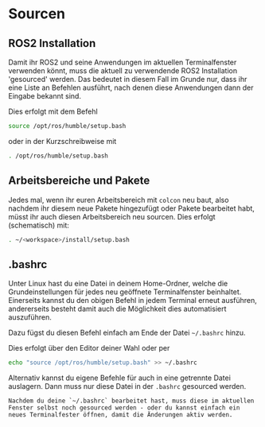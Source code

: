 # Sourcen

## ROS2 Installation

Damit ihr ROS2 und seine Anwendungen im aktuellen Terminalfenster verwenden könnt, muss die aktuell zu verwendende ROS2 Installation 'gesourced' werden. Das bedeutet in diesem Fall im Grunde nur, dass ihr eine Liste an Befehlen ausführt, nach denen diese Anwendungen dann der Eingabe bekannt sind.

Dies erfolgt mit dem Befehl

```bash
source /opt/ros/humble/setup.bash
```

oder in der Kurzschreibweise mit

```bash
. /opt/ros/humble/setup.bash
```

## Arbeitsbereiche und Pakete

Jedes mal, wenn ihr euren Arbeitsbereich mit `colcon` neu baut, also nachdem ihr diesem neue Pakete hingezufügt oder Pakete bearbeitet habt, müsst ihr auch diesen Arbeitsbereich neu sourcen. Dies erfolgt (schematisch) mit:

```bash
. ~/<workspace>/install/setup.bash
```

## .bashrc

Unter Linux hast du eine Datei in deinem Home-Ordner, welche die Grundeinstellungen für jedes neu geöffnete Terminalfenster beinhaltet. Einerseits kannst du den obigen Befehl in jedem Terminal erneut ausführen, andererseits besteht damit auch die Möglichkeit dies automatisiert auszuführen.

Dazu fügst du diesen Befehl einfach am Ende der Datei `~/.bashrc` hinzu.

Dies erfolgt über den Editor deiner Wahl oder per
```bash
echo "source /opt/ros/humble/setup.bash" >> ~/.bashrc
```

Alternativ kannst du eigene Befehle für auch in eine getrennte Datei auslagern. Dann muss nur diese Datei in der `.bashrc` gesourced werden.

```{note}
Nachdem du deine `~/.bashrc` bearbeitet hast, muss diese im aktuellen Fenster selbst noch gesourced werden - oder du kannst einfach ein neues Terminalfester öffnen, damit die Änderungen aktiv werden. 
